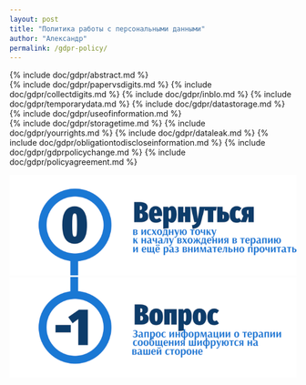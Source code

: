 ```yaml
---
layout: post
title: "Политика работы с персональными данными"
author: "Александр"
permalink: /gdpr-policy/
---
```

{% include doc/gdpr/abstract.md %}  
{% include doc/gdpr/papervsdigits.md %}
{% include doc/gdpr/collectdigits.md %}
{% include doc/gdpr/inblo.md %}
{% include doc/gdpr/temporarydata.md %}
{% include doc/gdpr/datastorage.md %}
{% include doc/gdpr/useofinformation.md %}      
{% include doc/gdpr/storagetime.md %}
{% include doc/gdpr/yourrights.md %}
{% include doc/gdpr/dataleak.md %}
{% include doc/gdpr/obligationtodiscloseinformation.md %}
{% include doc/gdpr/gdprpolicychange.md %}
{% include doc/gdpr/policyagreement.md %}

<a href="/">![Psychotherapy for Russian-speaking IT professionals](/_img/0.png)</a>
<a href="https://bit.ly/3yhBEb4" target=_blank>![Вопросы ответы для пациента психотерапевта](/_img/-1.png)</a>  
